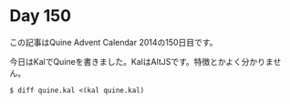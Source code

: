 # Day 150

この記事はQuine Advent Calendar 2014の150日目です。

今日はKalでQuineを書きました。KalはAltJSです。特徴とかよく分かりません。

```console
$ diff quine.kal <(kal quine.kal)
```
